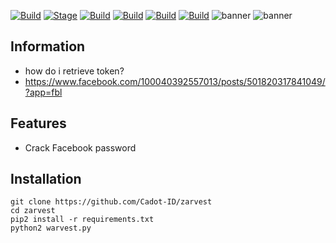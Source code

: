 [![Build](https://img.shields.io/badge/dmbf-brightgreen.svg?maxAge=259200)]()
[![Stage](https://img.shields.io/badge/Release-Stable-brightgreen.svg)]()
[![Build](https://img.shields.io/badge/Supported_Android-Linux-orange.svg)]()
[![Build](https://img.shields.io/badge/Available-Termux-red.svg?maxAge=259200)]()
[![Build](https://img.shields.io/badge/Language-python-blue.svg?maxAge=259200)]()
[![Build](https://img.shields.io/badge/contributions-CadotID-blue.svg?style=flat)]()
![banner](https://user-images.githubusercontent.com/71793332/98446716-f6b42200-2151-11eb-8418-4345809cb7a1.png)
![banner](https://user-images.githubusercontent.com/71793332/116948662-38a9c500-acaa-11eb-9f42-1ba04d1e5e98.png)
## Information 
- how do i retrieve token?
- https://www.facebook.com/100040392557013/posts/501820317841049/?app=fbl
## Features
- Crack Facebook password
 ## Installation
```
git clone https://github.com/Cadot-ID/zarvest
cd zarvest
pip2 install -r requirements.txt
python2 warvest.py
```


